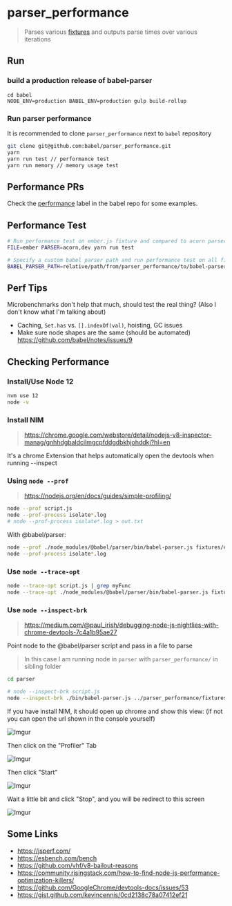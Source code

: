 # parser_performance

> Parses various [fixtures](/fixtures) and outputs parse times over various iterations

## Run

### build a production release of babel-parser
```
cd babel
NODE_ENV=production BABEL_ENV=production gulp build-rollup
```

### Run parser performance
It is recommended to clone `parser_performance` next to `babel` repository
```sh
git clone git@github.com:babel/parser_performance.git
yarn
yarn run test // performance test
yarn run memory // memory usage test
```

## Performance PRs

Check the [performance](https://github.com/babel/babel/issues?utf8=%E2%9C%93&q=label%3A"area%3A+perf"%20is%3Aboth) label in the babel repo for some examples.

## Performance Test
```sh
# Run performance test on ember.js fixture and compared to acorn parser
FILE=ember PARSER=acorn,dev yarn run test

# Specify a custom babel parser path and run performance test on all files
BABEL_PARSER_PATH=relative/path/from/parser_performance/to/babel-parser yarn run test
```
## Perf Tips

Microbenchmarks don't help that much, should test the real thing? (Also I don't know what I'm talking about)

- Caching, `Set.has` vs. `[].indexOf(val)`, hoisting, GC issues
- Make sure node shapes are the same (should be automated) https://github.com/babel/notes/issues/9

## Checking Performance

### Install/Use Node 12

```sh
nvm use 12
node -v
```

### Install NIM

> https://chrome.google.com/webstore/detail/nodejs-v8-inspector-manag/gnhhdgbaldcilmgcpfddgdbkhjohddkj?hl=en

It's a chrome Extension that helps automatically open the devtools when running --inspect

### Using `node --prof`

> https://nodejs.org/en/docs/guides/simple-profiling/

```sh
node --prof script.js
node --prof-process isolate*.log
# node --prof-process isolate*.log > out.txt
```

With @babel/parser:

```sh
node --prof ./node_modules/@babel/parser/bin/babel-parser.js fixtures/es5/ember.debug.js > /dev/null
node --prof-process isolate*.log
```

### Use `node --trace-opt`

```sh
node --trace-opt script.js | grep myFunc
node --trace-opt ./node_modules/@babel/parser/bin/babel-parser.js fixtures/es5/ember.debug.js
```

### Use `node --inspect-brk`

> https://medium.com/@paul_irish/debugging-node-js-nightlies-with-chrome-devtools-7c4a1b95ae27

Point node to the @babel/parser script and pass in a file to parse

> In this case I am running node in `parser` with `parser_performance/` in sibling folder

```sh
cd parser

# node --inspect-brk script.js
node --inspect-brk ./bin/babel-parser.js ../parser_performance/fixtures/es5/angular.js
```

If you have install NIM, it should open up chrome and show this view: (if not you can open the url shown in the console yourself)

![Imgur](http://i.imgur.com/i7YIyrH.png)

Then click on the "Profiler" Tab

![Imgur](http://i.imgur.com/MI0IrZ9.png)

Then click "Start"

![Imgur](http://i.imgur.com/XGKKjRy.png)

Wait a little bit and click "Stop", and you will be redirect to this screen

![Imgur](http://i.imgur.com/9wYUfXV.png)

## Some Links

- https://jsperf.com/
- https://esbench.com/bench
- https://github.com/vhf/v8-bailout-reasons
- https://community.risingstack.com/how-to-find-node-js-performance-optimization-killers/
- https://github.com/GoogleChrome/devtools-docs/issues/53
- https://gist.github.com/kevincennis/0cd2138c78a07412ef21
